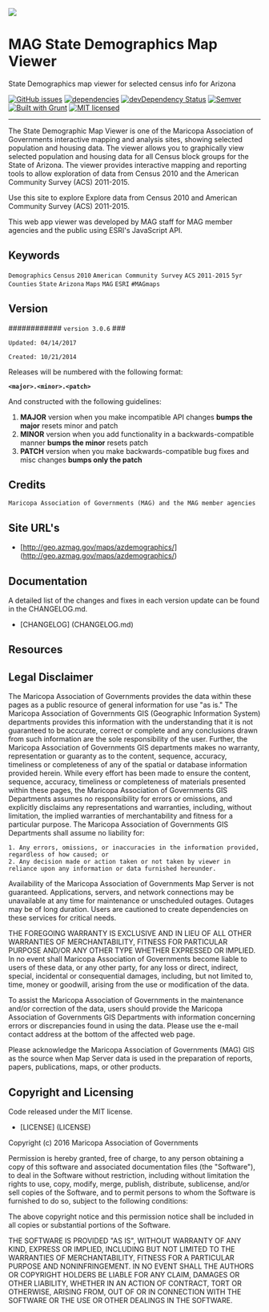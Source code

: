 ![](http://geo.azmag.gov/maps/readonaz/app/resources/img/maglogo_black.png)
# MAG State Demographics Map Viewer
State Demographics map viewer for selected census info for Arizona

[![GitHub issues](https://img.shields.io/github/issues/AZMAG/map-DemographicState.svg)](https://github.com/AZMAG/map-DemographicState/issues)
[![dependencies](https://david-dm.org/AZMAG/map-DemographicState.png)](https://david-dm.org/AZMAG/map-DemographicState)
[![devDependency Status](https://david-dm.org/AZMAG/map-DemographicState/dev-status.png)](https://david-dm.org/AZMAG/map-DemographicState)
[![Semver](http://img.shields.io/SemVer/2.0.0.png)](http://semver.org/spec/v2.0.0.html)
[![Built with Grunt](https://cdn.gruntjs.com/builtwith.png)](http://gruntjs.com/)
[![MIT licensed](https://img.shields.io/badge/license-MIT-blue.svg)](https://opensource.org/licenses/MIT)

***********************************************************************************************************

The State Demographic Map Viewer is one of the Maricopa Association of Governments interactive mapping and analysis sites, showing selected population and housing data.  The viewer allows you to graphically view selected population and housing data for all Census block groups for the State of Arizona.  The viewer provides interactive mapping and reporting tools to allow exploration of data from Census 2010 and the American Community Survey (ACS) 2011-2015.

Use this site to explore Explore data from Census 2010 and American Community Survey (ACS) 2011-2015.

This web app viewer was developed by MAG staff for MAG member agencies and the public using ESRI's JavaScript API.

## Keywords

`Demographics` `Census` `2010` `American Community Survey` `ACS` `2011-2015` `5yr` `Counties` `State` `Arizona` `Maps` `MAG` `ESRI` `#MAGmaps`

## Version

############ `version 3.0.6` ###

 `Updated: 04/14/2017`

 `Created: 10/21/2014`

Releases will be numbered with the following format:

**`<major>.<minor>.<patch>`**

And constructed with the following guidelines:

1. **MAJOR** version when you make incompatible API changes **bumps the major** resets minor and patch
2. **MINOR** version when you add functionality in a backwards-compatible manner **bumps the minor** resets patch
3. **PATCH** version when you make backwards-compatible bug fixes and misc changes **bumps only the patch**

## Credits

`Maricopa Association of Governments (MAG) and the MAG member agencies`

## Site URL's

* [http://geo.azmag.gov/maps/azdemographics/] (http://geo.azmag.gov/maps/azdemographics/)

## Documentation

A detailed list of the changes and fixes in each version update can be found in the CHANGELOG.md.

* [CHANGELOG] (CHANGELOG.md)

## Resources

## Legal Disclaimer

The Maricopa Association of Governments provides the data within these pages as a public resource of general information for use "as is." The Maricopa Association of Governments GIS (Geographic Information System) departments provides this information with the understanding that it is not guaranteed to be accurate, correct or complete and any conclusions drawn from such information are the sole responsibility of the user. Further, the Maricopa Association of Governments GIS departments makes no warranty, representation or guaranty as to the content, sequence, accuracy, timeliness or completeness of any of the spatial or database information provided herein. While every effort has been made to ensure the content, sequence, accuracy, timeliness or completeness of materials presented within these pages, the Maricopa Association of Governments GIS Departments assumes no responsibility for errors or omissions, and explicitly disclaims any representations and warranties, including, without limitation, the implied warranties of merchantability and fitness for a particular purpose. The Maricopa Association of Governments GIS Departments shall assume no liability for:

    1. Any errors, omissions, or inaccuracies in the information provided, regardless of how caused; or
    2. Any decision made or action taken or not taken by viewer in reliance upon any information or data furnished hereunder.

Availability of the Maricopa Association of Governments Map Server is not guaranteed. Applications, servers, and network connections may be unavailable at any time for maintenance or unscheduled outages. Outages may be of long duration. Users are cautioned to create dependencies on these services for critical needs.

THE FOREGOING WARRANTY IS EXCLUSIVE AND IN LIEU OF ALL OTHER WARRANTIES OF MERCHANTABILITY, FITNESS FOR PARTICULAR PURPOSE AND/OR ANY OTHER TYPE WHETHER EXPRESSED OR IMPLIED. In no event shall Maricopa Association of Governments become liable to users of these data, or any other party, for any loss or direct, indirect, special, incidental or consequential damages, including, but not limited to, time, money or goodwill, arising from the use or modification of the data.

To assist the Maricopa Association of Governments in the maintenance and/or correction of the data, users should provide the Maricopa Association of Governments GIS Departments with information concerning errors or discrepancies found in using the data. Please use the e-mail contact address at the bottom of the affected web page.

Please acknowledge the Maricopa Association of Governments (MAG) GIS as the source when Map Server data is used in the preparation of reports, papers, publications, maps, or other products.

## Copyright and Licensing

Code released under the MIT license.

* [LICENSE] (LICENSE)

Copyright (c) 2016 Maricopa Association of Governments

Permission is hereby granted, free of charge, to any person obtaining a copy of this software and associated documentation files (the "Software"), to deal in the Software without restriction, including without limitation the rights to use, copy, modify, merge, publish, distribute, sublicense, and/or sell copies of the Software, and to permit persons to whom the Software is furnished to do so, subject to the following conditions:

The above copyright notice and this permission notice shall be included in all copies or substantial portions of the Software.

THE SOFTWARE IS PROVIDED "AS IS", WITHOUT WARRANTY OF ANY KIND, EXPRESS OR IMPLIED, INCLUDING BUT NOT LIMITED TO THE WARRANTIES OF MERCHANTABILITY, FITNESS FOR A PARTICULAR PURPOSE AND NONINFRINGEMENT. IN NO EVENT SHALL THE AUTHORS OR COPYRIGHT HOLDERS BE LIABLE FOR ANY CLAIM, DAMAGES OR OTHER LIABILITY, WHETHER IN AN ACTION OF CONTRACT, TORT OR OTHERWISE, ARISING FROM, OUT OF OR IN CONNECTION WITH THE SOFTWARE OR THE USE OR OTHER DEALINGS IN THE SOFTWARE.
